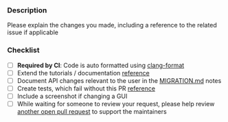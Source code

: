 ### Description

Please explain the changes you made, including a reference to the related issue if applicable

### Checklist
- [ ] **Required by CI**: Code is auto formatted using [clang-format](http://moveit.ros.org/documentation/contributing/code)
- [ ] Extend the tutorials / documentation [reference](http://moveit.ros.org/documentation/contributing/)
- [ ] Document API changes relevant to the user in the [MIGRATION.md](https://github.com/moveit/moveit/blob/master/MIGRATION.md) notes
- [ ] Create tests, which fail without this PR [reference](https://ros-planning.github.io/moveit_tutorials/doc/tests/tests_tutorial.html)
- [ ] Include a screenshot if changing a GUI
- [ ] While waiting for someone to review your request, please help review [another open pull request](https://github.com/moveit/moveit/pulls) to support the maintainers

[//]: # "You can expect a response from a maintainer within 7 days. If you haven't heard anything by then, feel free to ping the thread. Thank you!"
